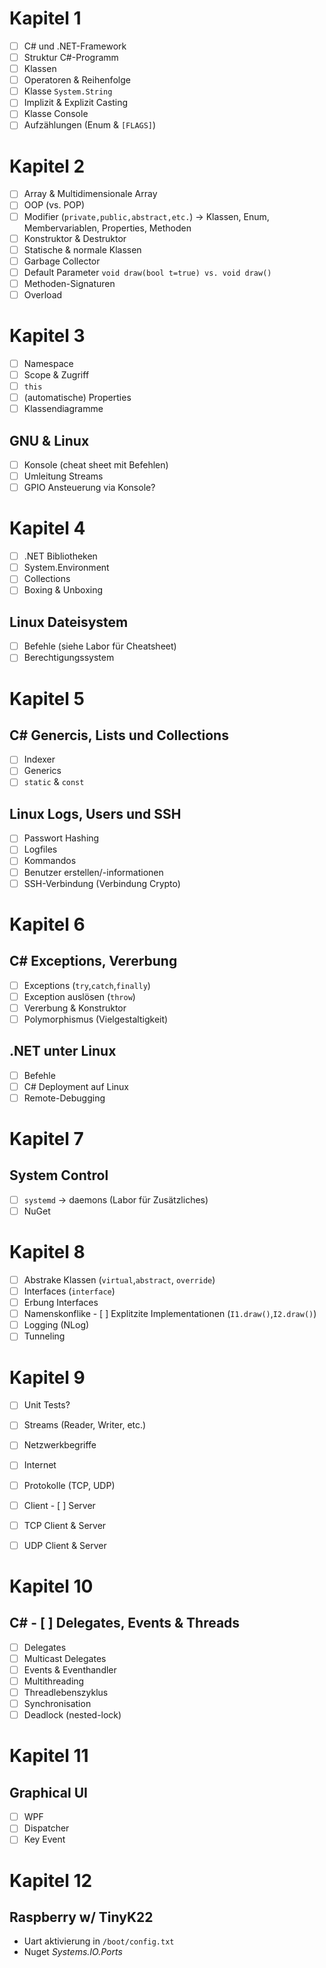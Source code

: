 
# Kapitel 1

- [ ] C# und .NET-Framework
- [ ] Struktur C#-Programm
- [ ] Klassen
- [ ] Operatoren & Reihenfolge
- [ ] Klasse `System.String`
- [ ] Implizit & Explizit Casting
- [ ] Klasse Console
- [ ] Aufzählungen (Enum & `[FLAGS]`)

# Kapitel 2

- [ ] Array & Multidimensionale Array 
- [ ] OOP (vs. POP)
- [ ] Modifier (`private,public,abstract,etc.`) -> Klassen, Enum, Membervariablen, Properties, Methoden
- [ ] Konstruktor & Destruktor
- [ ] Statische & normale Klassen
- [ ] Garbage Collector
- [ ] Default Parameter `void draw(bool t=true) vs. void draw()`
- [ ] Methoden-Signaturen
- [ ] Overload

# Kapitel 3

- [ ] Namespace
- [ ] Scope & Zugriff
- [ ] `this`
- [ ] (automatische) Properties
- [ ] Klassendiagramme

## GNU & Linux

- [ ] Konsole (cheat sheet mit Befehlen)
- [ ] Umleitung Streams
- [ ] GPIO Ansteuerung via Konsole?

# Kapitel 4

- [ ] .NET Bibliotheken
- [ ] System.Environment
- [ ] Collections
- [ ] Boxing & Unboxing

## Linux Dateisystem

- [ ] Befehle (siehe Labor für Cheatsheet)
- [ ] Berechtigungssystem

# Kapitel 5

## C# Genercis, Lists und Collections

- [ ] Indexer
- [ ] Generics
- [ ] `static` & `const`

## Linux Logs, Users und SSH

- [ ] Passwort Hashing
- [ ] Logfiles
- [ ] Kommandos
- [ ] Benutzer erstellen/-informationen
- [ ] SSH-Verbindung (Verbindung Crypto)

# Kapitel 6

## C# Exceptions, Vererbung

- [ ] Exceptions (`try`,`catch`,`finally`)
- [ ] Exception auslösen (`throw`)
- [ ] Vererbung & Konstruktor
- [ ] Polymorphismus (Vielgestaltigkeit)

## .NET unter Linux

- [ ] Befehle
- [ ] C# Deployment auf Linux
- [ ] Remote-Debugging

# Kapitel 7

## System Control

- [ ] `systemd` -> daemons (Labor für Zusätzliches)
- [ ] NuGet

# Kapitel 8

- [ ] Abstrake Klassen (`virtual`,`abstract`, `override`)
- [ ] Interfaces (`interface`)
- [ ] Erbung Interfaces
- [ ] Namenskonflike - [ ] Explitzite Implementationen (`I1.draw()`,`I2.draw()`)
- [ ] Logging (NLog)
- [ ] Tunneling

# Kapitel 9

- [ ] Unit Tests?
- [ ] Streams (Reader, Writer, etc.)

- [ ] Netzwerkbegriffe
- [ ] Internet
- [ ] Protokolle (TCP, UDP)
- [ ] Client - [ ] Server

- [ ] TCP Client & Server
- [ ] UDP Client & Server

# Kapitel 10

## C# - [ ] Delegates, Events & Threads

- [ ] Delegates
- [ ] Multicast Delegates
- [ ] Events & Eventhandler
- [ ] Multithreading
- [ ] Threadlebenszyklus
- [ ] Synchronisation
- [ ] Deadlock (nested-lock)

# Kapitel 11

## Graphical UI

- [ ] WPF
- [ ] Dispatcher
- [ ] Key Event

# Kapitel 12

## Raspberry w/ TinyK22

- Uart aktivierung in `/boot/config.txt`
- Nuget *Systems.IO.Ports*
